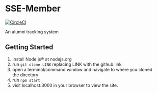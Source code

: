 # SSE-Member

[![CircleCI](https://circleci.com/gh/rit-sse/sse-alumni/tree/master.svg?style=svg)](https://circleci.com/gh/rit-sse/sse-alumni/tree/master)

An alumni tracking system

## Getting Started

1) Install Node.js® at nodejs.org
2) run `git clone LINK` replacing LINK with the github link
3) open a terminal/command window and navigate to where you cloned the directory
4) run `npm start`
5) visit localhost:3000 in your browser to view the site.
